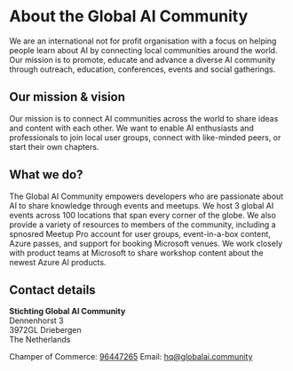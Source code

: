 # About the Global AI Community

We are an international not for profit organisation with a focus on helping people learn about AI by connecting local communities around the world. 
Our mission is to promote, educate and advance a diverse AI community through outreach, education, conferences, events and social gatherings.

## Our mission & vision
Our mission is to connect AI communities across the world to share ideas and content with each other. We want to enable AI enthusiasts and professionals to join local user groups, connect with like-minded peers, or start their own chapters.

## What we do?
The Global AI Community empowers developers who are passionate about AI to share knowledge through events and meetups. We host 3 global AI events across 100 locations that span every corner of the globe. We also provide a variety of resources to members of the community, including a spnosred Meetup Pro account for user groups, event-in-a-box content, Azure passes, and support for booking Microsoft venues. We work closely with product teams at Microsoft to share workshop content about the newest Azure AI products.

## Contact details

**Stichting Global AI Community**    
Dennenhorst 3    
3972GL Driebergen   
The Netherlands    
    
Champer of Commerce: [96447265](https://www.kvk.nl/bestellen/#/96447265)
Email: hq@globalai.community
